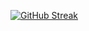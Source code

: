 [![GitHub Streak](https://streak-stats.demolab.com?user=1001bit&theme=tokyonight&date_format=j%20M%5B%20Y%5D)](https://git.io/streak-stats)
